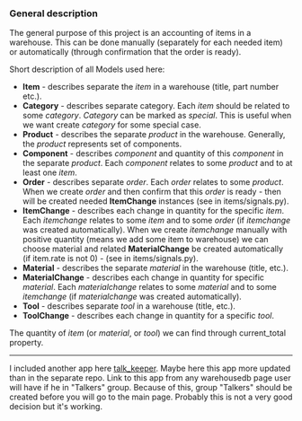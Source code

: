 ### General description

The general purpose of this project is an accounting of items in a warehouse.
This can be done manually (separately for each needed item) or automatically (through confirmation that the order is ready).

Short description of all Models used here:
- __Item__ - describes separate the *item* in a warehouse (title, part number etc.).
- __Category__ - describes separate category. Each *item* should be related to some *category*. *Category* can be marked as *special*.
This is useful when we want create *category* for some special case.
- __Product__ - describes the separate *product* in the warehouse. Generally, the *product* represents set of components.
- __Component__ - describes *component* and quantity of this *component* in the separate *product*.
Each *component* relates to some *product* and to at least one *item*.
- __Order__ - describes separate *order*. Each *order* relates to some *product*.
When we create *order* and then confirm that this *order* is ready - then will be created needed __ItemChange__ instances (see in items/signals.py).
- __ItemChange__ - describes each change in quantity for the specific *item*.
Each *itemchange* relates to some *item* and to some *order* (if *itemchange* was created automatically).
When we create *itemchange* manually with positive quantity (means we add some item to warehouse) we can choose material and related __MaterialChange__ be created automatically (if item.rate is not 0) - (see in items/signals.py).
- __Material__ - describes the separate *material* in the warehouse (title, etc.).
- __MaterialChange__ - describes each change in quantity for specific *material*.
Each *materialchange* relates to some *material* and to some *itemchange* (if *materialchange* was created automatically).
- __Tool__ - describes separate *tool* in a warehouse (title, etc.).
- __ToolChange__ - describes each change in quantity for a specific *tool*.

The quantity of *item* (or *material*, or *tool*) we can find through current_total property.

___
I included another app here [talk_keeper](https://github.com/samitnuk/talks_keeper).
Maybe here this app more updated than in the separate repo. Link to this app from any warehousedb page user will have if he in "Talkers" group.
Because of this, group "Talkers" should be created before you will go to the main page.
Probably this is not a very good decision but it's working.
